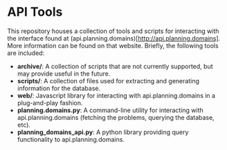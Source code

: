 API Tools
==========

This repository houses a collection of tools and scripts for interacting with the interface found at (api.planning.domains)[http://api.planning.domains]. More information can be found on that website. Briefly, the following tools are included:

* **archive/**: A collection of scripts that are not currently supported, but may provide useful in the future.
* **scripts/**: A collection of files used for extracting and generating information for the database.
* **web/**: Javascript library for interacting with api.planning.domains in a plug-and-play fashion.
* **planning.domains.py**: A command-line utility for interacting with api.planning.domains (fetching the problems, querying the database, etc).
* **planning_domains_api.py**: A python library providing query functionality to api.planning.domains.